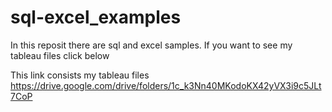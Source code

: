 # sql-excel_examples

In this reposit there are sql and excel samples. If you want to see my tableau files click below

This link consists my tableau files
https://drive.google.com/drive/folders/1c_k3Nn40MKodoKX42yVX3i9c5JLt7CoP
